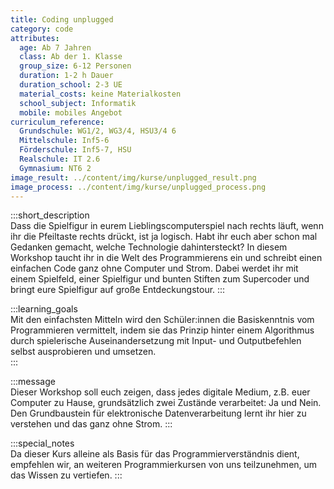 ```yaml
---
title: Coding unplugged
category: code
attributes:
  age: Ab 7 Jahren
  class: Ab der 1. Klasse
  group_size: 6-12 Personen
  duration: 1-2 h Dauer
  duration_school: 2-3 UE
  material_costs: keine Materialkosten
  school_subject: Informatik
  mobile: mobiles Angebot
curriculum_reference:
  Grundschule: WG1/2, WG3/4, HSU3/4 6  
  Mittelschule: Inf5-6  
  Förderschule: Inf5-7, HSU  
  Realschule: IT 2.6  
  Gymnasium: NT6 2
image_result: ../content/img/kurse/unplugged_result.png
image_process: ../content/img/kurse/unplugged_process.png
---
```

:::short_description  
Dass die Spielfigur in eurem Lieblingscomputerspiel nach rechts läuft, wenn ihr die Pfeiltaste rechts drückt, ist ja logisch. Habt ihr euch aber schon mal Gedanken gemacht, welche Technologie dahintersteckt? In diesem Workshop taucht ihr in die Welt des Programmierens ein und schreibt einen einfachen Code ganz ohne Computer und Strom. Dabei werdet ihr mit einem Spielfeld, einer Spielfigur und bunten Stiften zum Supercoder und bringt eure Spielfigur auf große Entdeckungstour.
:::

:::learning_goals  
Mit den einfachsten Mitteln wird den Schüler:innen die Basiskenntnis vom Programmieren vermittelt, indem sie das Prinzip hinter einem Algorithmus durch spielerische Auseinandersetzung mit Input- und Outputbefehlen selbst ausprobieren und umsetzen.     
:::

:::message  
Dieser Workshop soll euch zeigen, dass jedes digitale Medium, z.B. euer Computer zu Hause, grundsätzlich zwei Zustände verarbeitet: Ja und Nein. Den Grundbaustein für elektronische Datenverarbeitung lernt ihr hier zu verstehen und das ganz ohne Strom.
:::  

:::special_notes  
Da dieser Kurs alleine als Basis für das Programmierverständnis dient, empfehlen wir, an weiteren Programmierkursen von uns teilzunehmen, um das Wissen zu vertiefen.
:::
